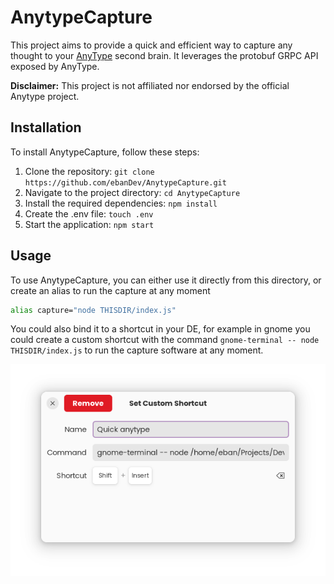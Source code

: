 # AnytypeCapture 

This project aims to provide a quick and efficient way to capture any thought to your [AnyType](https://github.com/anyproto/anytype-ts) second brain. It leverages the protobuf GRPC API exposed by AnyType.

**Disclaimer:** This project is not affiliated nor endorsed by the official Anytype project.


## Installation

To install AnytypeCapture, follow these steps:

1. Clone the repository: `git clone https://github.com/ebanDev/AnytypeCapture.git`
2. Navigate to the project directory: `cd AnytypeCapture`
3. Install the required dependencies: `npm install`
4. Create the .env file: `touch .env`
5. Start the application: `npm start`

## Usage

To use AnytypeCapture, you can either use it directly from this directory, or create an alias to run the capture at any moment 

```sh
alias capture="node THISDIR/index.js"
```

You could also bind it to a shortcut in your DE, for example in gnome you could create a custom shortcut with the command `gnome-terminal -- node THISDIR/index.js` to run the capture software at any moment.

![Shortcut](shortcut.png)
